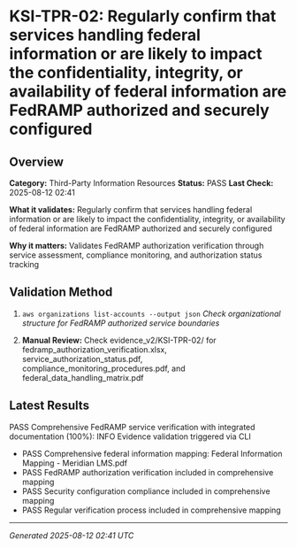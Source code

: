 # KSI-TPR-02: Regularly confirm that services handling federal information or are likely to impact the confidentiality, integrity, or availability of federal information are FedRAMP authorized and securely configured

## Overview

**Category:** Third-Party Information Resources
**Status:** PASS
**Last Check:** 2025-08-12 02:41

**What it validates:** Regularly confirm that services handling federal information or are likely to impact the confidentiality, integrity, or availability of federal information are FedRAMP authorized and securely configured

**Why it matters:** Validates FedRAMP authorization verification through service assessment, compliance monitoring, and authorization status tracking

## Validation Method

1. `aws organizations list-accounts --output json`
   *Check organizational structure for FedRAMP authorized service boundaries*

2. **Manual Review:** Check evidence_v2/KSI-TPR-02/ for fedramp_authorization_verification.xlsx, service_authorization_status.pdf, compliance_monitoring_procedures.pdf, and federal_data_handling_matrix.pdf

## Latest Results

PASS Comprehensive FedRAMP service verification with integrated documentation (100%): INFO Evidence validation triggered via CLI
- PASS Comprehensive federal information mapping: Federal Information Mapping - Meridian LMS.pdf
- PASS FedRAMP authorization verification included in comprehensive mapping
- PASS Security configuration compliance included in comprehensive mapping
- PASS Regular verification process included in comprehensive mapping

---
*Generated 2025-08-12 02:41 UTC*